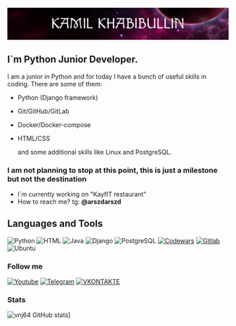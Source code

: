 [![Header](https://github.com/vnj64/vnj64/blob/main/assets/ava.jpg)](https://en.wikipedia.org/wiki/Anonymous_(hacker_group)#:~:text=Anonymous%20is%20a%20decentralized%20international,and%20the%20Church%20of%20Scientology.)
 
## I`m Python Junior Developer.
I am a junior in Python and for today I have a bunch of useful skills in coding. There are some of them:

* Python (Django framework)
* Git/GitHub/GitLab
* Docker/Docker-compose
* HTML/CSS

  and some additional skills like Linux and PostgreSQL.
  
### I am not planning to stop at this point, this is just a milestone but not the destination

* I`m currently working on "KayfIT restaurant"
* How to reach me? tg: **@arszdarszd**

## Languages and Tools
![Python](https://img.shields.io/badge/Python-773EC0?style=for-the-badge&logo=python&logoColor=white)
![HTML](https://img.shields.io/badge/HTML-513F6F?style=for-the-badge&logo=html5&logoColor=white)
![Java](https://img.shields.io/badge/Java-ED8B00?style=for-the-badge&logo=java&logoColor=white)
![Django](https://img.shields.io/badge/Django-092E20?style=for-the-badge&logo=django&logoColor=white)
![PostgreSQL](https://img.shields.io/badge/PostgreSQL-316192?style=for-the-badge&logo=postgresql&logoColor=white)
[![Codewars](https://img.shields.io/badge/Codewars-B1361E?style=for-the-badge&logo=Codewars&logoColor=white)](https://www.codewars.com/users/vnj64)
[![Gitlab](https://img.shields.io/badge/GitLab-330F63?style=for-the-badge&logo=gitlab&logoColor=white)](https://gitlab.com/vnj644)
![Ubuntu](https://img.shields.io/badge/Ubuntu-E95420?style=for-the-badge&logo=ubuntu&logoColor=white)

### Follow me
[![Youtube](https://img.shields.io/badge/YouTube-FF0000?style=for-the-badge&logo=youtube&logoColor=white)](https://www.youtube.com/channel/UC-Hi8jmCpe0db7OPMindEZQ)
[![Telegram](https://img.shields.io/badge/Telegram-2CA5E0?style=for-the-badge&logo=telegram&logoColor=white)](https://t.me/arszdarszd)
[![VKONTAKTE](https://img.shields.io/badge/вконтакте-%232E87FB.svg?&style=for-the-badge&logo=vk&logoColor=white)](https://vk.com/vnj64)

### Stats
![vnj64 GitHub stats](https://github-readme-stats.vercel.app/api?username=vnj64&show_icons=true)]